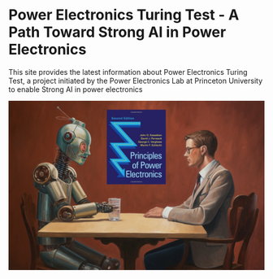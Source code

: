 # Power Electronics Turing Test - A Path Toward Strong AI in Power Electronics

This site provides the latest information about Power Electronics Turing Test, a project initiated by the Power Electronics Lab at Princeton University to enable Strong AI in power electronics

<img src="image/turing.png" width="600">
